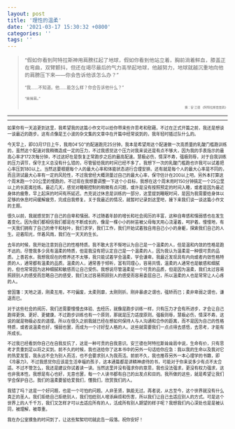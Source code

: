 ```yaml
---
layout: post
title: '理性的温柔'
date: '2021-03-17 15:30:32 +0800'
categories: ''
tags: ''
---
```


> <small> “假如你看到阿特拉斯神用肩膀扛起了地球，假如你看到他站立着，胸前淌着鲜血，膝盖正在弯曲，双臂颤抖，但还在竭尽最后的气力高举起地球，他越努力，地球就越沉重地向他的肩膀压下来——你会告诉他该怎么办？”
>
> <small>“我……不知道。他……能怎么样？你会告诉他什么？”
>
> <small>“耸耸肩。”
>
> <div style="text-align: right"><small>摘：安·兰德 《阿特拉斯耸耸肩》</small></div>

- - - 
- - -

如果你有一天追更到这里，我希望我的这篇小作文可以给你带来些许思考和慰藉。不过在正式开篇之前，我还是想谈一谈最近的跑步。这有点像是王小波的杂文集的文章中在开篇中经常说到的，我年轻时插过队什么的。

今天早上，即03月17日上午，我用04'50"的配速跑完25分钟。我本是希望用这个配速做一次高质量的乳酸门槛跑训练的，虽然这个配速对我稍微造成一定的压力，不过我感觉这个压力对我来说还是有点不够大，因为我的手表指示的最高心率才172次每分钟，不过这好在是恢复正常跑步之后的最高配速。慧极必伤，情深不寿，强极则辱，对于自我训练的压力调节，保守主义总没有什么错的，尽管留给我的时间已经不多了。我想下一次的乳酸门槛跑也许我可以试着把心率压到180以上。当然这要根据每个人的最大心率和体能状态进行合理安排。还有就是每个人的最大心率是不同的，而且测试最大心率有一定的风险性，不过我曾经大概测量过自己的最大心率，保守估计在200以上吧。另外本打算这个周末跑一个20公里的慢跑的，不过现在我想要调整一下这个小目标，我想在这个周末用时150分钟搞定一个25公里以上的长距离拉练。最近几天，感觉对睡眠控制的稍微有点问题，或许是没有按照预定的时间入睡，或者是因为最近身体的疲惫，早上起床的时间有所延迟。杰克说过休息是训练的一部分，这里提到睡眠时间，是因为我需要给身体以足够的休息时间缓解疲劳，完成自我修复。关于我最近的情况，就暂时记录到这里吧，接下来我们谈一谈这篇小作文的主题。

很久以前，我就感觉到了自己的自卑和懦弱。不过随着年龄的增长和社会阅历的丰富，这种自卑感和懦弱感也在发生着变化。因为我们都相信我们都是在不断成长的，像是一棵小小的树苗被父母每天用心浇灌着，呵护着。慢慢地，有一天我们拥有了自己的骨干和枝叶，我们求学，我们工作，我们开始试着独自用自己小小的身躯，探索我们自己的人生。迎着阳光，伴着风雨，我们在一天天的生长。

去年的时候，我开始注意到自己的性格特质。我不敢大言不惭地认为自己是一个温柔的人，但是温和内敛的性格是跑不远的。尽管我多少具有温柔的特质，但是我没有把认定自己是一个温柔的人，因为我认为温柔是一种很可贵的品质。上善若水，我想我现在的修养还不太够，我只能试着学会温柔，学会谦卑。我最近发现具有内向或者内敛性格特质的人，通常都有温柔的品质。温柔的人，通常善于倾听，富有同理心，容易共情，温柔的人通常也是敏感和细腻的，但也常常因为这种细腻和敏感而让自己受伤。我想说尽管温柔是一个可贵的品质，但是因为温柔，我们太过容易照顾别人的感受而忽略自己的感受，我们太过容易照顾别人的感受而容易委屈自己，所以温柔的人也是常常让人心疼的人。

曾国藩：天地之道，刚柔互用，不可偏废，太柔则靡，太刚则折。刚非暴虐之谓也，强矫而已；柔非卑弱之谓也，谦退而已。

对于这些社会的阅历，我们还需要慢慢去体验、去经历，就像是跑步训练一样，只有压力才会有所进步，才会让自己跑得更快、更好、更健康。不过跑步训练也有一个原则，那就是压力适度原则。强极则辱，慧极必伤，情深不寿。这说的就是物极必反的道理。所以在很久之前我就已经在想如何保持人与人沟通和合作的距离，而不是因为自己的性格特质，或者说温柔也好，懦弱也罢，而成为一个讨好型人格的人。这些就需要我们一点点得去感悟，去思考，才能有所成长。

不过我已经看到你自己在自我反抗了，这是一种可贵的自我意识。安兰德在阿特拉斯耸耸肩中说，生命有价，只有思考才贵重到足以将之买到。前不久的时候，我也送给你了这本书中的另外一句话给你应急：我以我的生命以及我对它的热爱发誓，我永远不会为别人而活，也不会要求别人为我而活。前前不久，我也推荐另外一本心理学的书籍，即《冷暴力》。不过我感觉你应该是生活幸福的孩子，这本通篇都是讲精神虐待的书，可能对于你来说多少有点不太合适。不过不管怎么，我还是建议你试着读一读。当然这里并没有强求你的意思，我也没法强求，更没有权力强求，这也非我本性。我想是有心也好，无意也罢，每一个人读书都有自己的出发点和目的。我所做的这些，就是希望让我们学会保护自己。我们的温柔要留给爱我们，懂我们，欣赏我们的人。

我错了吗？这是一个好问题，也是一个可怕的问题。人非圣贤，孰能无过。再者说，从古至今，这个世界就没有什么真正的圣人。我们拒绝自己拒绝别人，我们怕给别人增添麻烦和伤害，所以我们让自己去适应别人的方式。可是这个世界上的人千千万，我们又怎样才可以去适应所有的人，活成所有别人期望的样子呢？我想我们内心深处也是是被认同，被理解，被尊重。

我在办公室摸鱼的时间到了，让这些絮絮叨叨就此告一段落。祝你安好！
